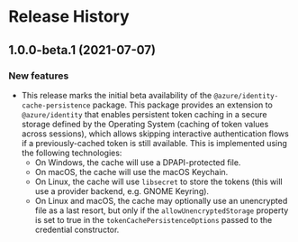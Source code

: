 # Release History

## 1.0.0-beta.1 (2021-07-07)

### New features

- This release marks the initial beta availability of the `@azure/identity-cache-persistence` package. This package provides an extension to `@azure/identity` that enables persistent token caching in a secure storage defined by the Operating System (caching of token values across sessions), which allows skipping interactive authentication flows if a previously-cached token is still available. This is implemented using the following technologies:
  - On Windows, the cache will use a DPAPI-protected file.
  - On macOS, the cache will use the macOS Keychain.
  - On Linux, the cache will use `libsecret` to store the tokens (this will use a provider backend, e.g. GNOME Keyring).
  - On Linux and macOS, the cache may optionally use an unencrypted file as a last resort, but only if the `allowUnencryptedStorage` property is set to true in the `tokenCachePersistenceOptions` passed to the credential constructor.

